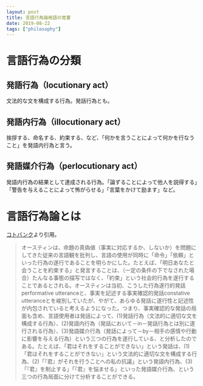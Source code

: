 ```yaml
---
layout: post
title: 言語行為論用語の覚書
date: 2019-08-22
tags: ["philosophy"]
---
```


# 言語行為の分類
## 発語行為（locutionary act）
文法的な文を構成する行為。発話行為とも。

## 発語内行為（illocutionary act）
挨拶する、命名する、約束する、など、「何かを言うことによって何かを行なうこと」を発語内行為と言う。

## 発語媒介行為（perlocutionary act）
発語内行為の結果として達成される行為。「論ずることによって他人を説得する」「警告を与えることによって怖がらせる」「言葉をかけて励ます」など。

# 言語行為論とは
[コトバンク](https://kotobank.jp/word/%E8%A8%80%E8%AA%9E%E8%A1%8C%E7%82%BA%E8%AB%96-164138)より引用。

> オースティンは、命題の真偽値（事実に対応するか、しないか）を問題にしてきた従来の言語観を批判し、言語の使用が同時に「命令」「依頼」といった行為の遂行であることを明らかにした。たとえば、「明日あなたと会うことを約束する」と発言することは、（一定の条件の下でなされた場合）たんなる事態の描写ではなく、「約束」という社会的行為を遂行することであるとされる。オースティンは当初、こうした行為遂行的発話performative utteranceと、事実を記述する事実確認的発話constative utteranceとを峻別していたが、やがて、あらゆる発話に遂行性と記述性が内包されていると考えるようになった。つまり、事実確認的な発話の局面も含め、言語使用者は発話によって、(1)発話行為（文法的に適切な文を構成する行為）、(2)発語内行為（発話において－in－発話行為とは別に遂行される行為）、(3)発語媒介行為（発話によって－by－相手の感情や行動に影響を与える行為）という三つの行為を遂行している、と分析したのである。たとえば、「君はそれをすることができない」という発話は、(1)「君はそれをすることができない」という文法的に適切な文を構成する行為、(2)「『君』がそれを行うことへの私の抗議」という発語内行為、(3)「『君』を制止する」「『君』を悩ませる」といった発語媒介行為、という三つの行為局面に分けて分析することができる。
